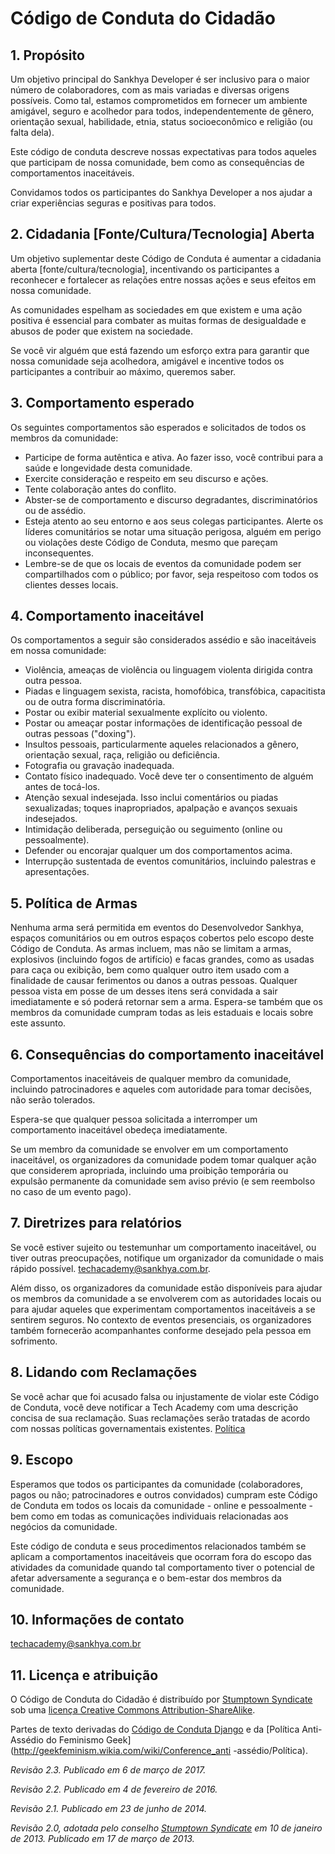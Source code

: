 # Código de Conduta do Cidadão

## 1. Propósito

Um objetivo principal do Sankhya Developer é ser inclusivo para o maior número de colaboradores, com as mais variadas e diversas origens possíveis. Como tal, estamos comprometidos em fornecer um ambiente amigável, seguro e acolhedor para todos, independentemente de gênero, orientação sexual, habilidade, etnia, status socioeconômico e religião (ou falta dela).

Este código de conduta descreve nossas expectativas para todos aqueles que participam de nossa comunidade, bem como as consequências de comportamentos inaceitáveis.

Convidamos todos os participantes do Sankhya Developer a nos ajudar a criar experiências seguras e positivas para todos.

## 2. Cidadania [Fonte/Cultura/Tecnologia] Aberta

Um objetivo suplementar deste Código de Conduta é aumentar a cidadania aberta [fonte/cultura/tecnologia], incentivando os participantes a reconhecer e fortalecer as relações entre nossas ações e seus efeitos em nossa comunidade.

As comunidades espelham as sociedades em que existem e uma ação positiva é essencial para combater as muitas formas de desigualdade e abusos de poder que existem na sociedade.

Se você vir alguém que está fazendo um esforço extra para garantir que nossa comunidade seja acolhedora, amigável e incentive todos os participantes a contribuir ao máximo, queremos saber.

## 3. Comportamento esperado

Os seguintes comportamentos são esperados e solicitados de todos os membros da comunidade:

 * Participe de forma autêntica e ativa. Ao fazer isso, você contribui para a saúde e longevidade desta comunidade.
 * Exercite consideração e respeito em seu discurso e ações.
 * Tente colaboração antes do conflito.
 * Abster-se de comportamento e discurso degradantes, discriminatórios ou de assédio.
 * Esteja atento ao seu entorno e aos seus colegas participantes. Alerte os líderes comunitários se notar uma situação perigosa, alguém em perigo ou violações deste Código de Conduta, mesmo que pareçam inconsequentes.
 * Lembre-se de que os locais de eventos da comunidade podem ser compartilhados com o público; por favor, seja respeitoso com todos os clientes desses locais.

## 4. Comportamento inaceitável

Os comportamentos a seguir são considerados assédio e são inaceitáveis ​​em nossa comunidade:

 * Violência, ameaças de violência ou linguagem violenta dirigida contra outra pessoa.
 * Piadas e linguagem sexista, racista, homofóbica, transfóbica, capacitista ou de outra forma discriminatória.
 * Postar ou exibir material sexualmente explícito ou violento.
 * Postar ou ameaçar postar informações de identificação pessoal de outras pessoas ("doxing").
 * Insultos pessoais, particularmente aqueles relacionados a gênero, orientação sexual, raça, religião ou deficiência.
 * Fotografia ou gravação inadequada.
 * Contato físico inadequado. Você deve ter o consentimento de alguém antes de tocá-los.
 * Atenção sexual indesejada. Isso inclui comentários ou piadas sexualizadas; toques inapropriados, apalpação e avanços sexuais indesejados.
 * Intimidação deliberada, perseguição ou seguimento (online ou pessoalmente).
 * Defender ou encorajar qualquer um dos comportamentos acima.
 * Interrupção sustentada de eventos comunitários, incluindo palestras e apresentações.

## 5. Política de Armas

Nenhuma arma será permitida em eventos do Desenvolvedor Sankhya, espaços comunitários ou em outros espaços cobertos pelo escopo deste Código de Conduta. As armas incluem, mas não se limitam a armas, explosivos (incluindo fogos de artifício) e facas grandes, como as usadas para caça ou exibição, bem como qualquer outro item usado com a finalidade de causar ferimentos ou danos a outras pessoas. Qualquer pessoa vista em posse de um desses itens será convidada a sair imediatamente e só poderá retornar sem a arma. Espera-se também que os membros da comunidade cumpram todas as leis estaduais e locais sobre este assunto.

## 6. Consequências do comportamento inaceitável

Comportamentos inaceitáveis ​​de qualquer membro da comunidade, incluindo patrocinadores e aqueles com autoridade para tomar decisões, não serão tolerados.

Espera-se que qualquer pessoa solicitada a interromper um comportamento inaceitável obedeça imediatamente.

Se um membro da comunidade se envolver em um comportamento inaceitável, os organizadores da comunidade podem tomar qualquer ação que considerem apropriada, incluindo uma proibição temporária ou expulsão permanente da comunidade sem aviso prévio (e sem reembolso no caso de um evento pago).

## 7. Diretrizes para relatórios

Se você estiver sujeito ou testemunhar um comportamento inaceitável, ou tiver outras preocupações, notifique um organizador da comunidade o mais rápido possível. techacademy@sankhya.com.br.



Além disso, os organizadores da comunidade estão disponíveis para ajudar os membros da comunidade a se envolverem com as autoridades locais ou para ajudar aqueles que experimentam comportamentos inaceitáveis ​​a se sentirem seguros. No contexto de eventos presenciais, os organizadores também fornecerão acompanhantes conforme desejado pela pessoa em sofrimento.

## 8. Lidando com Reclamações

Se você achar que foi acusado falsa ou injustamente de violar este Código de Conduta, você deve notificar a Tech Academy com uma descrição concisa de sua reclamação. Suas reclamações serão tratadas de acordo com nossas políticas governamentais existentes. [Política](https://comunidade.sankhya.com.br/faq)



## 9. Escopo

Esperamos que todos os participantes da comunidade (colaboradores, pagos ou não; patrocinadores e outros convidados) cumpram este Código de Conduta em todos os locais da comunidade - online e pessoalmente - bem como em todas as comunicações individuais relacionadas aos negócios da comunidade.

Este código de conduta e seus procedimentos relacionados também se aplicam a comportamentos inaceitáveis ​​que ocorram fora do escopo das atividades da comunidade quando tal comportamento tiver o potencial de afetar adversamente a segurança e o bem-estar dos membros da comunidade.

## 10. Informações de contato

techacademy@sankhya.com.br

## 11. Licença e atribuição

O Código de Conduta do Cidadão é distribuído por [Stumptown Syndicate](http://stumptownsyndicate.org) sob uma [licença Creative Commons Attribution-ShareAlike](http://creativecommons.org/licenses/by-sa/3.0/).

Partes de texto derivadas do [Código de Conduta Django](https://www.djangoproject.com/conduct/) e da [Política Anti-Assédio do Feminismo Geek](http://geekfeminism.wikia.com/wiki/Conference_anti -assédio/Política).

_Revisão 2.3. Publicado em 6 de março de 2017._

_Revisão 2.2. Publicado em 4 de fevereiro de 2016._

_Revisão 2.1. Publicado em 23 de junho de 2014._

_Revisão 2.0, adotada pelo conselho [Stumptown Syndicate](http://stumptownsyndicate.org) em 10 de janeiro de 2013. Publicado em 17 de março de 2013._
